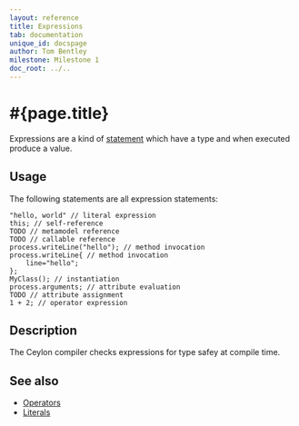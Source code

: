 ```yaml
---
layout: reference
title: Expressions
tab: documentation
unique_id: docspage
author: Tom Bentley
milestone: Milestone 1
doc_root: ../..
---
```


# #{page.title}

Expressions are a kind of [statement](../#statements) which have a type and 
when executed produce a value.

## Usage 

The following statements are all expression statements:

    "hello, world" // literal expression
    this; // self-reference
    TODO // metamodel reference
    TODO // callable reference
    process.writeLine("hello"); // method invocation
    process.writeLine{ // method invocation
        line="hello";
    };
    MyClass(); // instantiation
    process.arguments; // attribute evaluation
    TODO // attribute assignment
    1 + 2; // operator expression

## Description

The Ceylon compiler checks expressions for type safey at compile time.

## See also

* [Operators](../#operators)
* [Literals](../#literals)
